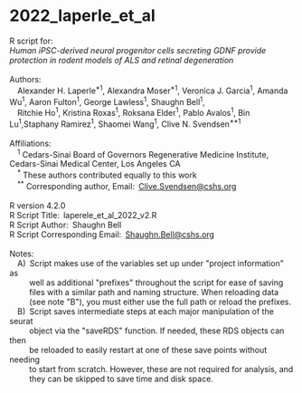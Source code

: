 # 2022_laperle_et_al
R script for:<br/>
*Human iPSC-derived neural progenitor cells secreting GDNF provide protection in rodent models of ALS and retinal degeneration*<br/>
<br/>
Authors:<br/>
&ensp;&ensp;Alexander H. Laperle<sup>\*1</sup>, Alexandra Moser<sup>\*1</sup>, Veronica J. Garcia<sup>1</sup>, Amanda Wu<sup>1</sup>, Aaron Fulton<sup>1</sup>, George Lawless<sup>1</sup>, Shaughn Bell<sup>1</sup>,<br/>
&ensp;&ensp;Ritchie Ho<sup>1</sup>, Kristina Roxas<sup>1</sup>, Roksana Elder<sup>1</sup>, Pablo Avalos<sup>1</sup>, Bin Lu<sup>1</sup>,Staphany Ramirez<sup>1</sup>, Shaomei Wang<sup>1</sup>, Clive N. Svendsen<sup>**1</sup><br/>
<br/>
Affiliations:<br/>
&ensp;&ensp;<sup>1</sup> Cedars-Sinai Board of Governors Regenerative Medicine Institute, Cedars-Sinai Medical Center, Los Angeles CA<br/>
&ensp;&ensp;<sup>\*</sup> These authors contributed equally to this work<br/>
&ensp;&ensp;<sup>\**</sup> Corresponding author, Email:&ensp;Clive.Svendsen@cshs.org<br/>
<br/>
R version 4.2.0<br/>
R Script Title:&ensp;laperele_et_al_2022_v2.R<br/>
R Script Author:&ensp;Shaughn Bell<br/>
R Script Corresponding Email:&ensp;Shaughn.Bell@cshs.org<br/>
<br/>
Notes: <br/>
&ensp;&ensp;A)&ensp;Script makes use of the variables set up under "project information" as<br/>
&ensp;&ensp;&ensp;&ensp;&ensp;well as additional "prefixes" throughout the script for ease of saving<br/>
&ensp;&ensp;&ensp;&ensp;&ensp;files with a similar path and naming structure.  When reloading data <br/>
&ensp;&ensp;&ensp;&ensp;&ensp;(see note "B"), you must either use the full path or reload the prefixes.<br/>
&ensp;&ensp;B)&ensp;Script saves intermediate steps at each major manipulation of the seurat<br/>
&ensp;&ensp;&ensp;&ensp;&ensp;object via the "saveRDS" function.  If needed, these RDS objects can then<br/>
&ensp;&ensp;&ensp;&ensp;&ensp;be reloaded to easily restart at one of these save points without needing<br/> 
&ensp;&ensp;&ensp;&ensp;&ensp;to start from scratch.  However, these are not required for analysis, and<br/>
&ensp;&ensp;&ensp;&ensp;&ensp;they can be skipped to save time and disk space.
